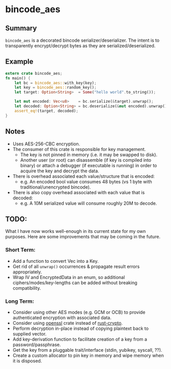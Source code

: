 # bincode_aes

## Summary
`bincode_aes` is a decorated bincode serializer/deserializer.  The intent is to transparently encrypt/decrypt bytes as they are serialized/deserialized.

## Example
```rust
extern crate bincode_aes;
fn main() {
    let bc = bincode_aes::with_key(key);
    let key = bincode_aes::random_key();
    let target: Option<String>  = Some("hello world".to_string());

    let mut encoded: Vec<u8>    = bc.serialize(&target).unwrap();
    let decoded: Option<String> = bc.deserialize(&mut encoded).unwrap();
    assert_eq!(target, decoded);
}
```

## Notes
* Uses AES-256-CBC encryption.
* The consumer of this crate is responsible for key management.
  * The key is not pinned in memory (i.e. it may be swapped to disk).
  * Another user (or root) can disassemble (if key is compiled into binary) or attach a debugger (if executable is running) in order to acquire the key and decrypt the data.
* There is overhead associated each value/structure that is encoded:
  * e.g. An encoded bool value consumes 48 bytes (vs 1 byte with traditional/unencrypted bincode).
* There is also copy overhead associated with each value that is decoded:
  * e.g. A 10M serialized value will consume roughly 20M to decode.

## TODO:

What I have now works well-enough in its current state for my own purposes.
Here are some improvements that may be coming in the future.

### Short Term:
* Add a function to convert Vec<u8> into a Key.
* Get rid of all `unwrap()` occurrences & propagate result errors appropriately.
* Wrap IV and EncryptedData in an enum, so additional ciphers/modes/key-lengths can be added without breaking compatibility.

### Long Term:
* Consider using other AES modes (e.g. GCM or OCB) to provide authenticated encryption with associated data.
* Consider using [openssl](https://crates.io/crates/openssl) crate instead of [rust-crypto](https://crates.io/crates/rust-crypto).
* Perform decryption in-place instead of copying plaintext back to supplied vector.
* Add key-derivation function to facilitate creation of a key from a password/passphrase.
* Get the key from a pluggable trait/interface (stdin, yubikey, syscall, ??).
* Create a custom allocator to pin key in memory and wipe memory when it is disposed.
